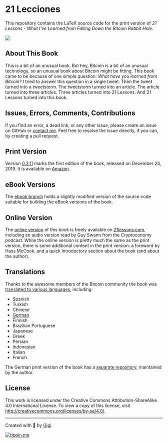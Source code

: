 # 21 Lecciones

This repository contains the LaTeX source code for the print version of *21
Lessons - What I've Learned from Falling Down the Bitcoin Rabbit Hole*.

![](https://21lessons.com/assets/images/21-lessons-book.png)

## About This Book

This is a bit of an unusual book. But hey, Bitcoin is a bit of an unusual
technology, so an unusual book about Bitcoin might be fitting. This book came to
be because of one simple question: *What have you learned from Bitcoin?* I tried
to answer this question in a single tweet. Then the tweet turned into a
tweetstorm. The tweetstorm turned into an article. The article turned into three
articles. Three articles turned into 21 Lessons. And 21 Lessons turned into this
book.

## Issues, Errors, Comments, Contributions

If you find an error, a dead link, or any other issue, please create an issue on
GitHub or [contact me](https://dergigi.com/contact). Feel free to resolve the
issue directly, if you can, by creating a pull request.

## Print Version

Version [0.3.11](https://github.com/dergigi/21lessons-book/releases/tag/0.3.11)
marks the first edition of the book, released on December 24, 2019. It is
available on [Amazon](https://amzn.to/2VXmQgp).

## eBook Versions

The [ebook branch](https://github.com/dergigi/21lessons-book/tree/ebook) holds a
slightly modified version of the source code suitable for building the eBook
versions of the book.

## Online Version

The [online version](https://github.com/21-lessons/21-lessons.github.io) of this
book is freely available on [21lessons.com](https://21lessons.com), including an
audio version read by Guy Swann from the Cryptoconomy podcast. While the online
version is pretty much the same as the print version, there is some additional
content in the print version: a foreword by Hass McCook, and a quick
introductory section about the book (and about the author).

## Translations

Thanks to the awesome members of the Bitcoin community the book was [translated
to various languages](https://21lessons.com/translations), including:

* Spanish
* Turkish
* Chinese
* [German](https://amzn.to/2VZXe2o)
* Finnish
* Brazilian Portuguese
* Japanese
* Greek
* Persian
* Indonesian
* Italian
* French

The German print version of the book has a [separate
repository](https://github.com/21-lessons/21-lessons-book-de), maintained by the
author.

## License

This work is licensed under the Creative Commons Attribution-ShareAlike 4.0
International License. To view a copy of this license, visit
http://creativecommons.org/licenses/by-sa/4.0/.

---

Created with 🧡 by [Gigi](https://dergigi.com/support/).

[![tippin.me](https://badgen.net/badge/%E2%9A%A1%EF%B8%8Ftippin.me/@dergigi/F0918E)](https://tippin.me/@dergigi)
